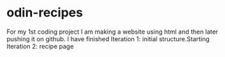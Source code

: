 # odin-recipes
For my 1st coding project I am making a website using html and then later pushing it on github.
I have finished Iteration 1: initial structure.Starting Iteration 2: recipe page
